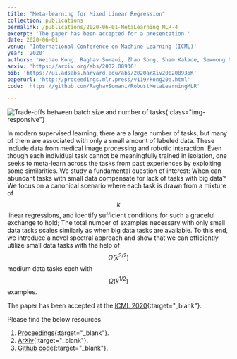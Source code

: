 ```yaml
---
title: "Meta-learning for Mixed Linear Regression"
collection: publications
permalink: /publications/2020-06-01-MetaLearning_MLR-4
excerpt: 'The paper has been accepted for a presentation.'
date: 2020-06-01
venue: 'International Conference on Machine Learning (ICML)'
year: '2020'
authors: 'Weihao Kong, Raghav Somani, Zhao Song, Sham Kakade, Sewoong Oh'
arxiv: 'https://arxiv.org/abs/2002.08936'
bib: 'https://ui.adsabs.harvard.edu/abs/2020arXiv200208936K'
paperurl: 'http://proceedings.mlr.press/v119/kong20a.html'
code: 'https://github.com/RaghavSomani/RobustMetaLearningMLR'

---
```


![Trade-offs between batch size and number of tasks](https://raghavsomani.github.io/publications/files/MetaLearning.png){:class="img-responsive"}

In modern supervised learning, there are a large number of tasks, but many of them are associated with only a small amount of labeled data. These include data from medical image processing and robotic interaction. Even though each individual task cannot be meaningfully trained in isolation, one seeks to meta-learn across the tasks from past experiences by exploiting some similarities. We study a fundamental question of interest: When can abundant tasks with small data compensate for lack of tasks with big data? We focus on a canonical scenario where each task is drawn from a mixture of $$k$$ linear regressions, and identify sufficient conditions for such a graceful exchange to hold; The total number of examples necessary with only small data tasks scales similarly as when big data tasks are available. To this end, we introduce a novel spectral approach and show that we can efficiently utilize small data tasks with the help of $$\tilde\Omega(k^{3/2})$$ medium data tasks each with $$\tilde\Omega(k^{1/2})$$ examples.

The paper has been accepted at the [ICML 2020](https://icml.cc/Conferences/2020){:target="_blank"}.

Please find the below resources
1. [Proceedings](http://proceedings.mlr.press/v119/kong20a.html){:target="_blank"}.
2. [ArXiv](https://arxiv.org/abs/2002.08936){:target="_blank"}.
3. [Github code](https://github.com/RaghavSomani/RobustMetaLearningMLR){:target="_blank"}.